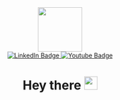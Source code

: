 <div id="header" align="center">
  <img src="https://media.giphy.com/media/v1.Y2lkPTc5MGI3NjExMjcyM2RmZDMzYzc5OWEwMGY2ZWJjM2NmYzIzM2RmM2NlMzRiZjE1OSZjdD1z/M9gbBd9nbDrOTu1Mqx/giphy.gif" width="100" />
  <div id="badges">
  <a href="https://www.linkedin.com/in/felix-masese-profile/" target="_blank">
    <img src="https://img.shields.io/badge/LinkedIn-blue?style=for-the-badge&logo=linkedin&logoColor=white" alt="LinkedIn Badge"/>
  </a>
  <a href="https://www.youtube.com/channel/UCVImEW-6KuTAl25b2GBA8FQ" target="_blank">
    <img src="https://img.shields.io/badge/YouTube-red?style=for-the-badge&logo=youtube&logoColor=white" alt="Youtube Badge"/>
  </a>
</div>

<img src="https://komarev.com/ghpvc/?username=JJFelix&style=flat-square&color=blue" alt=""/>

<h1>
  Hey there
  <img src="https://media.giphy.com/media/hvRJCLFzcasrR4ia7z/giphy.gif" width="30px"/>
</h1>

</div>


